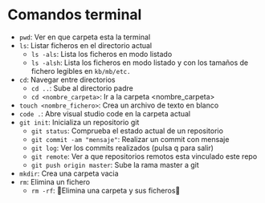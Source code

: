 # Comandos terminal

- `pwd`: Ver en que carpeta esta la terminal
- `ls`: Listar ficheros en el directorio actual
    - `ls -als`: Lista los ficheros en modo listado
    - `ls -alsh`: Lista los ficheros en modo listado y con los tamaños de fichero legibles en `kb/mb/etc.`
- `cd`: Navegar entre directorios
    - `cd ..`: Sube al directorio padre
    - `cd <nombre_carpeta>`: Ir a la carpeta <nombre_carpeta>
- `touch <nombre_fichero>`: Crea un archivo de texto en blanco
- `code .`: Abre visual studio code en la carpeta actual
- `git init`: Inicializa un repositorio git
    - `git status`: Comprueba el estado actual de un repositorio
    - `git commit -am "mensaje"`: Realizar un commit con mensaje
    - `git log`: Ver los commits realizados (pulsa q para salir)
    - `git remote`: Ver a que repositorios remotos esta vinculado este repo
    - `git push origin master`: Sube la rama master a git
- `mkdir`: Crea una carpeta vacia
- `rm`: Elimina un fichero
    - `rm -rf`: 🚧Elimina una carpeta y sus ficheros🚧